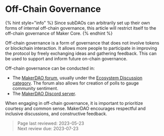 # Off-Chain Governance

{% hint style="info" %}
Since subDAOs can arbitrarily set up their own forms of internal off-chain governance, this article will restrict itself to the off-chain governance of Maker Core.
{% endhint %}

Off-chain governance is a form of governance that does not involve tokens or blockchain interaction. It allows more people to participate in improving the protocol by freely exchanging ideas and gathering feedback. This can be used  to support and inform future on-chain governance.

Off-chain governance can be conducted in:

- The [MakerDAO forum](forum.makerdao.com/), usually under the [Ecosystem Discussion category](https://forum.makerdao.com/c/ecosystem-discussions/89). The forum also allows for creation of polls to gauge community sentiment.
- The [MakerDAO Discord server](https://discord.gg/RBRumCpEDH).

When engaging in off-chain governance, it is important to prioritize courtesy and common sense. MakerDAO encourages respectful and inclusive discussions, and constructive feedback.


>Page last reviewed: 2023-05-23  
>Next review due: 2023-07-23  

